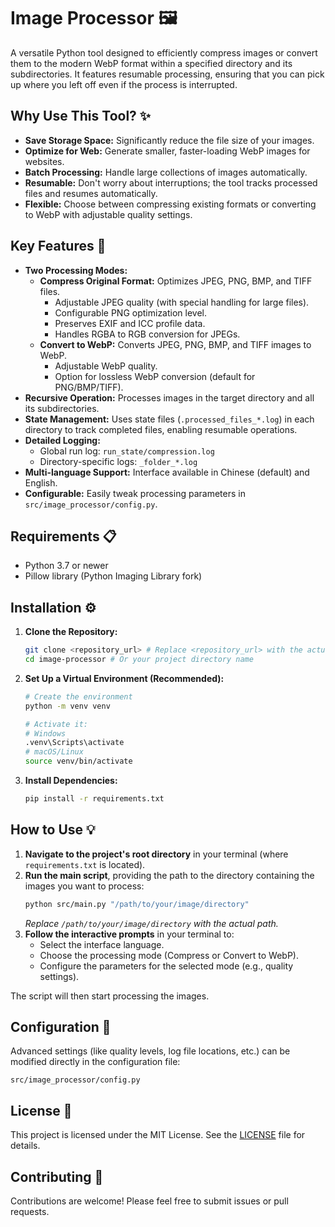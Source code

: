 # Image Processor 🖼️

A versatile Python tool designed to efficiently compress images or convert them to the modern WebP format within a specified directory and its subdirectories. It features resumable processing, ensuring that you can pick up where you left off even if the process is interrupted.

## Why Use This Tool? ✨

*   **Save Storage Space:** Significantly reduce the file size of your images.
*   **Optimize for Web:** Generate smaller, faster-loading WebP images for websites.
*   **Batch Processing:** Handle large collections of images automatically.
*   **Resumable:** Don't worry about interruptions; the tool tracks processed files and resumes automatically.
*   **Flexible:** Choose between compressing existing formats or converting to WebP with adjustable quality settings.

## Key Features 🚀

*   **Two Processing Modes:**
    *   **Compress Original Format:** Optimizes JPEG, PNG, BMP, and TIFF files.
        *   Adjustable JPEG quality (with special handling for large files).
        *   Configurable PNG optimization level.
        *   Preserves EXIF and ICC profile data.
        *   Handles RGBA to RGB conversion for JPEGs.
    *   **Convert to WebP:** Converts JPEG, PNG, BMP, and TIFF images to WebP.
        *   Adjustable WebP quality.
        *   Option for lossless WebP conversion (default for PNG/BMP/TIFF).
*   **Recursive Operation:** Processes images in the target directory and all its subdirectories.
*   **State Management:** Uses state files (`.processed_files_*.log`) in each directory to track completed files, enabling resumable operations.
*   **Detailed Logging:**
    *   Global run log: `run_state/compression.log`
    *   Directory-specific logs: `_folder_*.log`
*   **Multi-language Support:** Interface available in Chinese (default) and English.
*   **Configurable:** Easily tweak processing parameters in `src/image_processor/config.py`.

## Requirements 📋

*   Python 3.7 or newer
*   Pillow library (Python Imaging Library fork)

## Installation ⚙️

1.  **Clone the Repository:**
    ```bash
    git clone <repository_url> # Replace <repository_url> with the actual URL
    cd image-processor # Or your project directory name
    ```

2.  **Set Up a Virtual Environment (Recommended):**
    ```bash
    # Create the environment
    python -m venv venv

    # Activate it:
    # Windows
    .venv\Scripts\activate
    # macOS/Linux
    source venv/bin/activate
    ```

3.  **Install Dependencies:**
    ```bash
    pip install -r requirements.txt
    ```

## How to Use 💡

1.  **Navigate to the project's root directory** in your terminal (where `requirements.txt` is located).
2.  **Run the main script**, providing the path to the directory containing the images you want to process:
    ```bash
    python src/main.py "/path/to/your/image/directory"
    ```
    *Replace `/path/to/your/image/directory` with the actual path.*
3.  **Follow the interactive prompts** in your terminal to:
    *   Select the interface language.
    *   Choose the processing mode (Compress or Convert to WebP).
    *   Configure the parameters for the selected mode (e.g., quality settings).

The script will then start processing the images.



## Configuration 🔧

Advanced settings (like quality levels, log file locations, etc.) can be modified directly in the configuration file:

```
src/image_processor/config.py
```

## License 📄

This project is licensed under the MIT License. See the [LICENSE](LICENSE) file for details.

## Contributing 🙏

Contributions are welcome! Please feel free to submit issues or pull requests.
